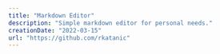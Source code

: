 ```yaml
---
title: "Markdown Editor"
description: "Simple markdown editor for personal needs."
creationDate: "2022-03-15"
url: "https://github.com/rkatanic"
---
```

